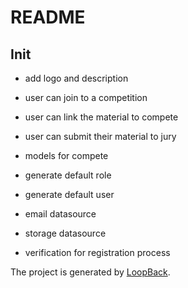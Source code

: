 # README

## Init

- add logo and description
- user can join to a competition
- user can link the material to compete
- user can submit their material to jury

- models for compete

- generate default role
- generate default user
- email datasource
- storage datasource
- verification for registration process

The project is generated by [LoopBack](http://loopback.io).
